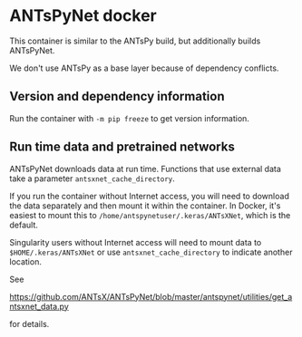 # ANTsPyNet docker

This container is similar to the ANTsPy build, but additionally builds
ANTsPyNet.

We don't use ANTsPy as a base layer because of dependency conflicts. 


## Version and dependency information

Run the container with `-m pip freeze` to get version information.


## Run time data and pretrained networks

ANTsPyNet downloads data at run time. Functions that use external data take a
parameter `antsxnet_cache_directory`.

If you run the container without Internet access, you will need to download the
data separately and then mount it within the container. In Docker, it's easiest
to mount this to `/home/antspynetuser/.keras/ANTsXNet`, which is the default.

Singularity users without Internet access will need to mount data to
`$HOME/.keras/ANTsXNet` or use `antsxnet_cache_directory` to indicate another
location.

See 

https://github.com/ANTsX/ANTsPyNet/blob/master/antspynet/utilities/get_antsxnet_data.py

for details.
